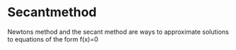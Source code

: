 # Secantmethod
Newtons method and the secant method are ways to approximate solutions to equations of the form f(x)=0
